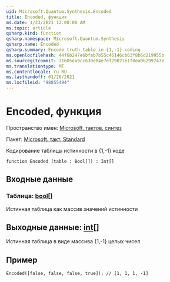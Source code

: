 ```yaml
---
uid: Microsoft.Quantum.Synthesis.Encoded
title: Encoded, функция
ms.date: 1/23/2021 12:00:00 AM
ms.topic: article
qsharp.kind: function
qsharp.namespace: Microsoft.Quantum.Synthesis
qsharp.name: Encoded
qsharp.summary: Encode truth table in {1,-1} coding
ms.openlocfilehash: 44f6b247e6bfab7b55c46146cb63f8b6d219955b
ms.sourcegitcommit: 71605ea9cc630e84e7ef29027e1f0ea06299747e
ms.translationtype: MT
ms.contentlocale: ru-RU
ms.lasthandoff: 01/26/2021
ms.locfileid: "98855494"
---
```

# <a name="encoded-function"></a>Encoded, функция

Пространство имен: [Microsoft. тактов. синтез](xref:Microsoft.Quantum.Synthesis)

Пакет: [Microsoft. такт. Standard](https://nuget.org/packages/Microsoft.Quantum.Standard)


Кодирование таблицы истинности в {1,-1} коде

```qsharp
function Encoded (table : Bool[]) : Int[]
```


## <a name="input"></a>Входные данные

### <a name="table--bool"></a>Таблица: [bool](xref:microsoft.quantum.lang-ref.bool)[]

Истинная таблица как массив значений истинности



## <a name="output--int"></a>Выходные данные: [int](xref:microsoft.quantum.lang-ref.int)[]

Истинная таблица в виде массива {1,-1} целых чисел

## <a name="example"></a>Пример

```qsharp
Encoded([false, false, false, true]); // [1, 1, 1, -1]
```